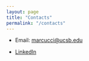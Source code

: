 ```yaml
---
layout: page
title: "Contacts"
permalink: "/contacts"
---
```


- Email: marcucci@ucsb.edu
<!-- - Office: [Amazon SFO28, floor 22](https://maps.app.goo.gl/jBD9cWwsqXBgPxjj9) -->
- [LinkedIn](https://www.linkedin.com/in/tobia-marcucci-4000972a4/)
